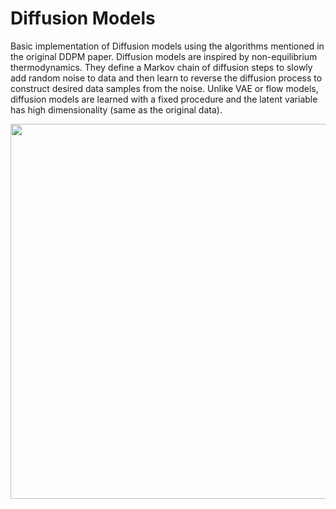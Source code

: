 
# Diffusion Models

Basic implementation of Diffusion models using the algorithms mentioned in the original DDPM paper. Diffusion models are inspired by non-equilibrium thermodynamics. They define a Markov chain of diffusion steps to slowly add random noise to data and then learn to reverse the diffusion process to construct desired data samples from the noise. Unlike VAE or flow models, diffusion models are learned with a fixed procedure and the latent variable has high dimensionality (same as the original data).


<img width=600 src="https://user-images.githubusercontent.com/45179700/196035228-50980dd3-ad88-4104-9f7e-215c7cd4146f.png">
